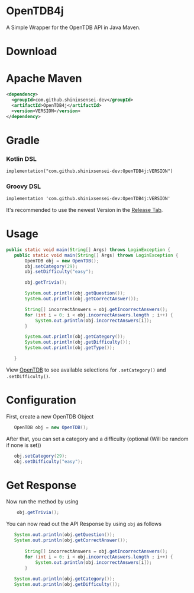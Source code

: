 # OpenTDB4j
 A Simple Wrapper for the OpenTDB API in Java Maven.
 
# Download

# Apache Maven

```xml
<dependency>
  <groupId>com.github.shinixsensei-dev</groupId>
  <artifactId>OpenTDB4j</artifactId>
  <version>VERSION</version>
</dependency>
```

# Gradle
### Kotlin DSL
```xml
implementation("com.github.shinixsensei-dev:OpenTDB4j:VERSION")
```
### Groovy DSL
```xml
implementation 'com.github.shinixsensei-dev:OpenTDB4j:VERSION'
```
It's recommended to use the newest Version in the [Release Tab](https://github.com/shinixsensei-dev/OpenTDB4j/releases).
 
 # Usage
 ```java
 public static void main(String[] Args) throws LoginException {
    public static void main(String[] Args) throws LoginException {
        OpenTDB obj = new OpenTDB();
        obj.setCategory(29);
        obj.setDifficulty("easy");

        obj.getTrivia();

        System.out.println(obj.getQuestion());
        System.out.println(obj.getCorrectAnswer());

        String[] incorrectAnswers = obj.getIncorrectAnswers();
        for (int i = 0; i < obj.incorrectAnswers.length ; i++) {
            System.out.println(obj.incorrectAnswers[i]);
        }

        System.out.println(obj.getCategory());
        System.out.println(obj.getDifficulty());
        System.out.println(obj.getType());

    }
 ```
 View [OpenTDB](https://opentdb.com/api_config.php) to see available selections for ``.setCategory()`` and ``.setDifficulty()``.
 
 # Configuration
 First, create a new OpenTDB Object
 ```java
    OpenTDB obj = new OpenTDB();
 ```
 
 After that, you can set a category and a difficulty (optional (Will be random if none is set))
 ```java
    obj.setCategory(29);
    obj.setDifficulty("easy");
 ```
 
# Get Response
Now run the method by using
```java
    obj.getTrivia();
```
 
 You can now read out the API Response by using ``obj`` as follows
 ```java
    System.out.println(obj.getQuestion());
    System.out.println(obj.getCorrectAnswer());
               
        String[] incorrectAnswers = obj.getIncorrectAnswers();
        for (int i = 0; i < obj.incorrectAnswers.length ; i++) {
            System.out.println(obj.incorrectAnswers[i]);
        }
               
    System.out.println(obj.getCategory());
    System.out.println(obj.getDifficulty());
```
